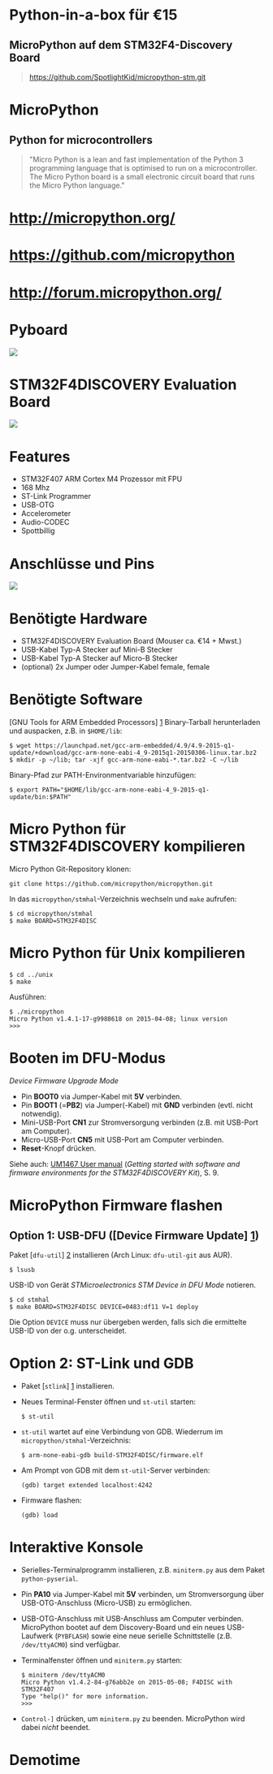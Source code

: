
# Python-in-a-box für €15
## MicroPython auf dem STM32F4-Discovery Board

> https://github.com/SpotlightKid/micropython-stm.git

# MicroPython

## Python for microcontrollers

> "Micro Python is a lean and fast implementation of the Python 3 programming language that is optimised to run on a microcontroller. The Micro Python board is a small electronic circuit board that runs the Micro Python language."

# http://micropython.org/

# https://github.com/micropython

# http://forum.micropython.org/

# Pyboard

<img src="images/PYBv1_0-B-no.jpg" />

# STM32F4DISCOVERY Evaluation Board

<img src="images/stm32f4_discovery.jpg" />

# Features

* STM32F407 ARM Cortex M4 Prozessor mit FPU
* 168 Mhz
* ST-Link Programmer
* USB-OTG
* Accelerometer
* Audio-CODEC
* Spottbillig

# Anschlüsse und Pins

<img src="images/STM32F4DISCOVERY_overview.jpg" />

# Benötigte Hardware

* STM32F4DISCOVERY Evaluation Board (Mouser ca. €14 + Mwst.)
* USB-Kabel Typ-A Stecker auf Mini-B Stecker
* USB-Kabel Typ-A Stecker auf Micro-B Stecker
* (optional) 2x Jumper oder Jumper-Kabel female, female

# Benötigte Software

[GNU Tools for ARM Embedded Processors] [1] Binary-Tarball herunterladen und auspacken, z.B. in `$HOME/lib`:

```
$ wget https://launchpad.net/gcc-arm-embedded/4.9/4.9-2015-q1-update/+download/gcc-arm-none-eabi-4_9-2015q1-20150306-linux.tar.bz2
$ mkdir -p ~/lib; tar -xjf gcc-arm-none-eabi-*.tar.bz2 -C ~/lib
```

Binary-Pfad zur PATH-Environmentvariable hinzufügen:

```
$ export PATH="$HOME/lib/gcc-arm-none-eabi-4_9-2015-q1-update/bin:$PATH"
```

[1]: https://launchpad.net/gcc-arm-embedded

# Micro Python für STM32F4DISCOVERY kompilieren

Micro Python Git-Repository klonen:

```
git clone https://github.com/micropython/micropython.git
```

In das `micropython/stmhal`-Verzeichnis wechseln und `make` aufrufen:

```
$ cd micropython/stmhal
$ make BOARD=STM32F4DISC
```


# Micro Python für Unix kompilieren

```
$ cd ../unix
$ make
```

Ausführen:

``` 
$ ./micropython
Micro Python v1.4.1-17-g9988618 on 2015-04-08; linux version
>>> 
```


# Booten im DFU-Modus

*Device Firmware Upgrade Mode*

* Pin **BOOT0** via Jumper-Kabel mit **5V** verbinden.
* Pin **BOOT1** (=**PB2**) via Jumper(-Kabel) mit **GND** verbinden (evtl. nicht notwendig).
* Mini-USB-Port **CN1** zur Stromversorgung verbinden (z.B. mit USB-Port am Computer).
* Micro-USB-Port **CN5** mit USB-Port am Computer verbinden.
* **Reset**-Knopf drücken.

Siehe auch: [UM1467 User manual](http://www.st.com/st-web-ui/static/active/en/resource/technical/document/user_manual/DM00037368.pdf) (*Getting started with software and firmware environments for the STM32F4DISCOVERY Kit*), S. 9.

# MicroPython Firmware flashen

## Option 1: USB-DFU ([Device Firmware Update] [1])

Paket [`dfu-util`] [2] installieren (Arch Linux: `dfu-util-git` aus AUR).

```
$ lsusb
```

USB-ID von Gerät *STMicroelectronics STM Device in DFU Mode* notieren.

```
$ cd stmhal
$ make BOARD=STM32F4DISC DEVICE=0483:df11 V=1 deploy
```

Die Option `DEVICE` muss nur übergeben werden, falls sich die ermittelte USB-ID von der o.g. unterscheidet.

[1]: https://en.wikipedia.org/wiki/Device_Firmware_Update
[2]: http://wiki.openmoko.org/wiki/Dfu-util

# Option 2: ST-Link und GDB

* Paket [`stlink`] [1] installieren.
* Neues Terminal-Fenster öffnen und `st-util` starten:

      $ st-util

* `st-util` wartet auf eine Verbindung von GDB. Wiederrum im `micropython/stmhal`-Verzeichnis:

      $ arm-none-eabi-gdb build-STM32F4DISC/firmware.elf

* Am Prompt von GDB mit dem `st-util`-Server verbinden:

      (gdb) target extended localhost:4242

* Firmware flashen:

      (gdb) load


[1]: https://github.com/texane/stlink

# Interaktive Konsole

* Serielles-Terminalprogramm installieren, z.B. `miniterm.py` aus dem Paket `python-pyserial`.
* Pin **PA10** via Jumper-Kabel mit **5V** verbinden, um Stromversorgung über USB-OTG-Anschluss (Micro-USB) zu ermöglichen.
* USB-OTG-Anschluss mit USB-Anschluss am Computer verbinden. MicroPython bootet auf dem Discovery-Board und ein neues USB-Laufwerk (`PYBFLASH`) sowie eine neue serielle Schnittstelle (z.B. `/dev/ttyACM0`) sind verfügbar.
* Terminalfenster öffnen und `miniterm.py` starten:

      $ miniterm /dev/ttyACM0
      Micro Python v1.4.2-84-g76abb2e on 2015-05-08; F4DISC with STM32F407
      Type "help()" for more information.
      >>> 

* `Control-]` drücken, um `miniterm.py` zu beenden. MicroPython wird dabei *nicht* beendet.

# Demotime
